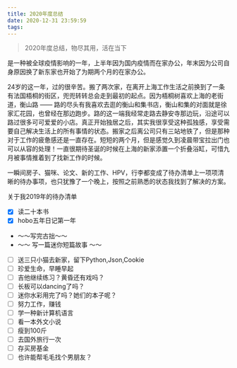 ```yaml
---
title: 2020年度总结
date: 2020-12-31 23:59:59
tags:
---
```


> 2020年度总结，物尽其用，活在当下

是一种被全球疫情影响的一年，上半年因为国内疫情而在家办公，年末因为公司自身原因换了新东家也开始了为期两个月的在家办公。

24岁的这一年，过的很辛苦。搬了两次家，在离开上海工作生活之前换到了一条有法国梧桐的街区，兜兜转转总会走到最初的起点。因为梧桐树喜欢上海的老街道，衡山路 —— 路的尽头有我喜欢去逛的衡山和集书店，衡山和集的对面就是徐家汇花园，也曾经在那边跑步。路的这一端我经常走路去静安寺那边玩，沿途可以路过很多可可爱爱的小店。真正开始独居之后，其实我很享受这种孤独感，享受需要自己解决生活上的所有事情的状态。搬家之后离公司只有三站地铁了，但是那种对于工作的疲惫感还是一直存在。短短的两个月，但是感觉久到凌晨带宝拉出门也可以从容的处理！一直很期待圣诞的时候在上海的新家添置一个折叠浴缸，可惜九月被事情推着到了找新工作的时候。

一瞬间房子、猫咪、论文、新的工作、HPV，行李都变成了待办清单上一项项清晰的待办事项，也只犹豫了一个晚上，按照之前熟悉的状态我找到了解决的方案。

关于我2019年的待办清单

* [x] 读二十本书 
* [x] hobo五年日记第一年
* ～～写完古拙～～
* ～～ 写一篇迷你短篇故事 ～～
* [ ] 送三只小猫去新家，留下Python,Json,Cookie
* [ ] 珍爱生命，早睡早起
* [ ] 吉他继续练习？黄昏还有戏吗？
* [ ] 长板可以dancing了吗？
* [ ] 迷你水彩用完了吗？她们的本子呢？
* [ ] 努力工作，赚钱
* [ ] 学一种新计算机语言
* [ ] 看一本外文小说
* [ ] 瘦到100斤
* [ ] 去国外旅行一次
* [ ] 存买房基金
* [ ] 也许能帮毛毛找个男朋友？